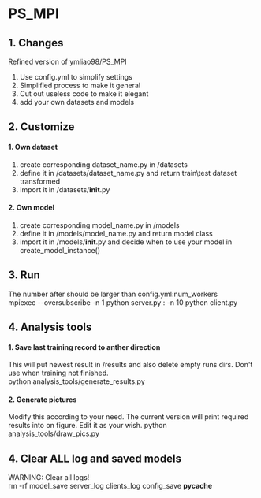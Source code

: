 # PS_MPI

## 1. Changes  
Refined version of ymliao98/PS_MPI   
1. Use config.yml to simplify settings  
2. Simplified process to make it general  
3. Cut out useless code to make it elegant  
4. add your own datasets and models  

## 2. Customize
#### 1. Own dataset  
1. create corresponding dataset_name.py in /datasets  
2. define it in /datasets/dataset_name.py and return train\test dataset transformed  
3. import it in /datasets/__init__.py


#### 2. Own model
1. create corresponding model_name.py in /models  
2. define it in /models/model_name.py and return model class 
3. import it in /models/__init__.py and decide when to use your model in create_model_instance()


## 3. Run
The number after should be larger than config.yml:num_workers  
mpiexec --oversubscribe -n 1 python server.py : -n 10 python client.py  


## 4. Analysis tools
#### 1. Save last training record to anther direction
This will put newest result in /results and also delete empty runs dirs. Don't use when training not finished.  
python analysis_tools/generate_results.py


#### 2. Generate pictures  
Modify this according to your need. The current version will print required results into on figure. Edit it as your wish.
python analysis_tools/draw_pics.py


## 4. Clear ALL log and saved models  
WARNING: Clear all logs!  
rm -rf model_save server_log clients_log config_save __pycache__ 